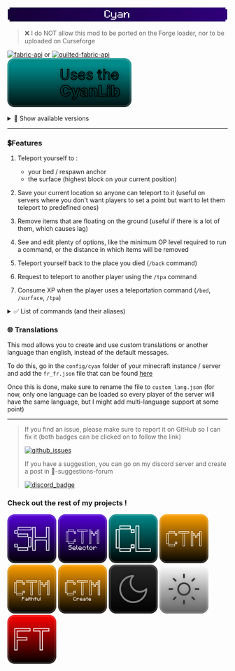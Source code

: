 ![banner](https://github.com/Aeldit/Aeldit/blob/main/cyan/banner_small.png?raw=true)
<!-- modrinth_exclude.start -->
> ❌ I do NOT allow this mod to be ported on the Forge loader, nor to be uploaded on Curseforge
<!-- modrinth_exclude.end -->
[![fabric-api](https://cdn.jsdelivr.net/npm/@intergrav/devins-badges@3/assets/cozy/requires/fabric-api_vector.svg)](https://modrinth.com/mod/fabric-api)
or
[![quilted-fabric-api](https://cdn.jsdelivr.net/npm/@intergrav/devins-badges@3/assets/cozy/requires/quilted-fabric-api_vector.svg)](https://modrinth.com/mod/qsl)
[![cyanlib_badge_use](https://raw.githubusercontent.com/Aeldit/Aeldit/e84549f8cef529270bd41775357d577e1f71978a/images/cyanlib-cozy.svg)](https://modrinth.com/mod/cyanlib)
<details>
<summary>🎴 Show available versions</summary>

| Supported MC Version | Up To Date | Last Version |
|:--------------------:|:----------:|:------------:|
|   1.17.x - 1.18.x    |     ❌      |    0.9.3     |
|    1.19 - 1.19.2     |     ❌      |    0.9.13    |
|        1.19.3        |     ❌      |    0.9.7     |
|        1.19.4        |     ✅      |    latest    |
|    1.20 - 1.20.3     |     ❌      |    0.9.16    |
|        1.20.4        |     ✅      |    latest    |

</details>

***

### 💲Features

1. Teleport yourself to :
    - your bed / respawn anchor
    - the surface (highest block on your current position)

2. Save your current location so anyone can teleport to it
   (useful on servers where you don't want players to set a point but want to let them teleport to predefined ones)

3. Remove items that are floating on the ground (useful if there is a lot of them, which causes lag)

4. See and edit plenty of options, like the minimum OP level required to run a command, or the
   distance in which items will be removed

5. Teleport yourself back to the place you died (`/back` command)

6. Request to teleport to another player using the `/tpa` command

7. Consume XP when the player uses a teleportation command (`/bed`, `/surface`, `/tpa`)

<details>
<summary>✅ List of commands (and their aliases)</summary>

|               Command                |                            Description                             |         Alias         |
|:------------------------------------:|:------------------------------------------------------------------:|:---------------------:|
|                `/bed`                |            Teleports you to your bed or respawn anchor             |         `/b`          |
|          `/killgrounditems`          |      Kills a items floating on the ground in a certain radius      |        `/kgi`         |
|              `/surface`              |                    Teleports you to the surface                    |         `/s`          |
|                                      |                                                                    |                       |
|   `/set-location <location_name>`    |              Saves the current position as a location              | `/sl <location_name>` |
|  `/remove-location <location_name>`  |                     Removes the given location                     | `/rl <location_name>` |
|       `/remove-all-locations`        |                     Removes the given location                     |           ❌           |
|     `/location <location_name>`      |                Teleports you to the given location                 | `/l <location_name>`  |
|           `/get-locations`           |                  Displays all the saved locations                  |         `/gl`         |
| `/rename-location <name> <new_name>` |            Renames the given location to the given name            |           ❌           |
|                                      |                                                                    |                       |
|               `/back`                |              Teleports you to the last place you died              |           ❌           |
|                                      |                                                                    |                       |
|     `/cyan reload-translations`      |     Reloads the custom translations (useful when editing them)     |           ❌           |
|   `/cyan remove-properties-files`    |  Transfers the properties files to json files, then deletes them   |           ❌           |
|                                      |                                                                    |                       |
|          `/cyan get-config`          | Displays in the player's chat the current value of all the options |           ❌           |
|                                      |                                                                    |                       |
|         `/tpa <player_name>`         |         Sends a teleportation request to the given player          |           ❌           |
|      `/tpaAccept <player_name>`      |      Accepts the teleportation request from the given player       |           ❌           |
|      `/tpaRefuse <player_name>`      |      Refuses the teleportation request from the given player       |           ❌           |

</details>

### 🌐 Translations

This mod allows you to create and use custom translations or another language than english, instead of the default
messages.

To do this, go in the `config/cyan` folder of your minecraft instance / server and add the `fr_fr.json` file that
can be found [here](https://github.com/Aeldit/CyanLib/tree/1.20.4/custom_languages)

Once this is done, make sure to rename the file to `custom_lang.json` (for now, only one language can be loaded so every
player of the server will have the same language, but I might add multi-language support at some point)

***

> If you find an issue, please make sure to report it on GitHub so I can fix it (both badges can be clicked on to
> follow the link)
>
> [![github_issues](https://img.shields.io/github/issues/Aeldit/Cyan?color=red&style=for-the-badge&logo=github)](https://github.com/Aeldit/Cyan/issues)
>
> If you have a suggestion, you can go on my discord server and create a post in 🗽-suggestions-forum
>
> [![discord_badge](https://img.shields.io/discord/750243612473819188?color=7289da&label=DISCORD&logo=discord&logoColor=7289da&style=for-the-badge)](https://discord.gg/PcYPpqzhKS)

### Check out the rest of my projects !

[![cyansethome_badge](https://raw.githubusercontent.com/Aeldit/Aeldit/fdcc5b2b359f2bcc51654d9a973674c4d8557fd4/images/cyansethome-cozy-minimal.svg)](https://modrinth.com/mod/cyansethome)
[![ctms_badge](https://raw.githubusercontent.com/Aeldit/Aeldit/d668bc7cd71d654d2331905a5ad425283dedab94/images/ctms-cozy-minimal.svg)](https://modrinth.com/mod/ctm-selector)
[![cyanlib_badge](https://raw.githubusercontent.com/Aeldit/Aeldit/bef8e5f6a837ee8c3479a2550e92c0ac028200f3/images/cyanlib-cozy-minimal.svg)](https://modrinth.com/mod/cyanlib)
[![ctm_badge](https://raw.githubusercontent.com/Aeldit/Aeldit/e2fb5f7ffe92301f627540cebca28d9aa90c641d/images/ctm-cozy-minimal.svg)](https://modrinth.com/resourcepack/ctm-of-fabric)
[![ctm_faithful_badge](https://raw.githubusercontent.com/Aeldit/Aeldit/54529d9dbb33d35184f386269c889cef818e7e79/images/ctm-faithful-cozy-minimal.svg)](https://modrinth.com/resourcepack/ctm-faithful)
[![ctm_create_badge](https://raw.githubusercontent.com/Aeldit/Aeldit/54529d9dbb33d35184f386269c889cef818e7e79/images/ctm-create-cozy-minimal.svg)](https://modrinth.com/resourcepack/ctm-create)
[![dark_gui_badge](https://raw.githubusercontent.com/Aeldit/Aeldit/2f4a47b3752b28cbcd13c6d76c66a803d7fe1df5/images/dark-gui-cozy-minimal.svg)](https://modrinth.com/resourcepack/dark-smooth-gui)
[![light_gui_badge](https://raw.githubusercontent.com/Aeldit/Aeldit/2f4a47b3752b28cbcd13c6d76c66a803d7fe1df5/images/light-gui-cozy-minimal.svg)](https://modrinth.com/resourcepack/light-smooth-gui)
[![floating_texts_badge](https://raw.githubusercontent.com/Aeldit/Aeldit/c4163b0470c0d710ba2cd3314cd241b5669ef175/images/floating-texts-cozy-minimal.svg)](https://modrinth.com/datapack/floating-texts)
